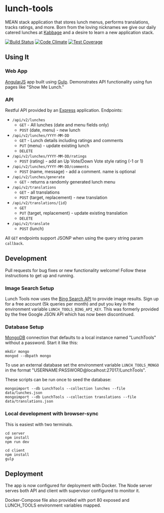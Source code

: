 # lunch-tools

MEAN stack application that stores lunch menus, performs translations, tracks ratings, and more. Born from the loving nicknames we give our daily catered lunches at [Kabbage](https://www.kabbage.com/) and a desire to learn a new application stack.

[![Build Status](https://travis-ci.org/andrewskaggs/lunch-tools.svg?branch=master)](https://travis-ci.org/andrewskaggs/lunch-tools)
[![Code Climate](https://codeclimate.com/github/andrewskaggs/lunch-tools/badges/gpa.svg)](https://codeclimate.com/github/andrewskaggs/lunch-tools)
[![Test Coverage](https://codeclimate.com/github/andrewskaggs/lunch-tools/badges/coverage.svg)](https://codeclimate.com/github/andrewskaggs/lunch-tools/coverage)

## Using It

### Web App
[AngularJS](https://angularjs.org/) app built using [Gulp](http://gulpjs.com/). Demonstrates API functionality using fun pages like "Show Me Lunch."

### API
Restful API provided by an [Express](http://expressjs.com/) application. Endpoints:
* `/api/v2/lunches`
  * `GET` - All lunches (date and menu fields only)
  * `POST` (date, menu) - new lunch
* `/api/v2/lunches/YYYY-MM-DD`
  * `GET` - Lunch details including ratings and comments
  * `PUT` (menu) - update existing lunch
  * `DELETE`
* `/api/v2/lunches/YYYY-MM-DD/ratings`
  * `POST` (rating) - add an Up Vote/Down Vote style rating (-1 or 1)
* `/api/v2/lunches/YYYY-MM-DD/comments`
  * `POST` (name, message) - add a comment. name is optional
* `/api/v2/lunches/generate`
  * `GET` - returns a randomly generated lunch menu  
* `/api/v2/translations`
  * `GET` - all translations
  * `POST` (target, replacement) - new translation
* `/api/v2/translations/{id}`
  * `GET`
  * `PUT` (target, replacement) - update existing translation
  * `DELETE`
* `/api/v2/translate`
  * `POST` (lunch)

All `GET` endpoints support JSONP when using the query string param `callback`.

## Development

Pull requests for bug fixes or new functionality welcome! Follow these instructions to get up and running.

### Image Search Setup

Lunch Tools now uses the [Bing Search API](https://datamarket.azure.com/dataset/5BA839F1-12CE-4CCE-BF57-A49D98D29A44) to provide image results. Sign up for a free account (5k queries per month) and put you key in the environment variable `LUNCH_TOOLS_BING_API_KEY`. This was formerly provided by the free Google JSON API which has now been discontinued.

### Database Setup
[MongoDB](https://www.mongodb.org/) connection that defaults to a local instance named "LunchTools" without a password. Start it like this:

```
mkdir mongo
mongod --dbpath mongo
```

To use an external database set the environment variable `LUNCH_TOOLS_MONGO` in the format "USERNAME:PASSWORD@localhost:27017/LunchTools".

These scripts can be run once to seed the database:

```
mongoimport --db LunchTools --collection lunches --file data/lunches.json
mongoimport --db LunchTools --collection translations --file data/translations.json
```

### Local development with browser-sync
This is easiest with two terminals.

```
cd server
npm install
npm run dev
```

```
cd client
npm install
gulp
```

## Deployment

The app is now configured for deployment with Docker. The Node server serves both API and client with supervisor configured to monitor it.

Docker-Compose file also provided with port 80 exposed and LUNCH_TOOLS environment variables mapped.
